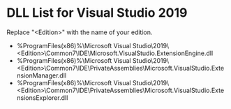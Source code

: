 # DLL List for Visual Studio 2019

Replace "<Edition\>" with the name of your edition.

- %ProgramFiles(x86)%\Microsoft Visual Studio\2019\\<Edition\>\Common7\IDE\Microsoft.VisualStudio.ExtensionEngine.dll
- %ProgramFiles(x86)%\Microsoft Visual Studio\2019\\<Edition\>\Common7\IDE\PrivateAssemblies\Microsoft.VisualStudio.ExtensionManager.dll
- %ProgramFiles(x86)%\Microsoft Visual Studio\2019\\<Edition\>\Common7\IDE\PrivateAssemblies\Microsoft.VisualStudio.ExtensionsExplorer.dll
